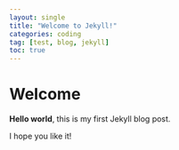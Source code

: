 ```yaml
---
layout: single
title: "Welcome to Jekyll!"
categories: coding
tag: [test, blog, jekyll]
toc: true
---
```


# Welcome

**Hello world**, this is my first Jekyll blog post.

I hope you like it!
